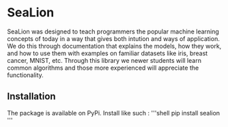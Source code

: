# SeaLion

SeaLion was designed to teach programmers the popular machine learning concepts of today in a way that gives both intution and ways of application. 
We do this through documentation that explains the models, how they work, and how to use them with examples on familiar datasets like iris, breast cancer, MNIST, etc. 
Through this library we newer students will learn common algorithms and those more experienced will appreciate the functionality. 

## Installation
The package is available on PyPi. 
Install like such : 
'''shell
pip install sealion
'''






